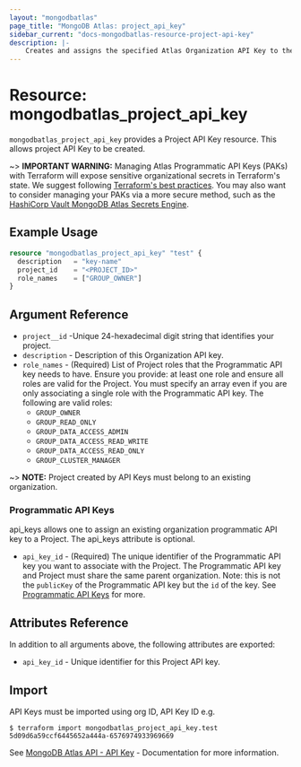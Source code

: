 ```yaml
---
layout: "mongodbatlas"
page_title: "MongoDB Atlas: project_api_key"
sidebar_current: "docs-mongodbatlas-resource-project-api-key"
description: |-
    Creates and assigns the specified Atlas Organization API Key to the specified Project. Users with the Project Owner role in the project associated with the API key can use the organization API key to access the resources.
---
```


# Resource: mongodbatlas_project_api_key

`mongodbatlas_project_api_key` provides a Project API Key resource. This allows project API Key to be created.

~> **IMPORTANT WARNING:** Managing Atlas Programmatic API Keys (PAKs) with Terraform will expose sensitive organizational secrets in Terraform's state. We suggest following [Terraform's best practices](https://developer.hashicorp.com/terraform/language/state/sensitive-data). You may also want to consider managing your PAKs via a more secure method, such as the [HashiCorp Vault MongoDB Atlas Secrets Engine](https://developer.hashicorp.com/vault/docs/secrets/mongodbatlas).

## Example Usage

```terraform
resource "mongodbatlas_project_api_key" "test" {
  description   = "key-name"
  project_id    = "<PROJECT_ID>"
  role_names    = ["GROUP_OWNER"]
}
```

## Argument Reference

* `project__id` -Unique 24-hexadecimal digit string that identifies your project.
* `description` - Description of this Organization API key.
* `role_names` - (Required) List of Project roles that the Programmatic API key needs to have. Ensure you provide: at least one role and ensure all roles are valid for the Project.  You must specify an array even if you are only associating a single role with the Programmatic API key.
 The following are valid roles:
  * `GROUP_OWNER`
  * `GROUP_READ_ONLY`
  * `GROUP_DATA_ACCESS_ADMIN`
  * `GROUP_DATA_ACCESS_READ_WRITE`
  * `GROUP_DATA_ACCESS_READ_ONLY`
  * `GROUP_CLUSTER_MANAGER`  

~> **NOTE:** Project created by API Keys must belong to an existing organization.

### Programmatic API Keys
api_keys allows one to assign an existing organization programmatic API key to a Project. The api_keys attribute is optional.

* `api_key_id` - (Required) The unique identifier of the Programmatic API key you want to associate with the Project.  The Programmatic API key and Project must share the same parent organization.  Note: this is not the `publicKey` of the Programmatic API key but the `id` of the key. See [Programmatic API Keys](https://docs.atlas.mongodb.com/reference/api/apiKeys/) for more.
  
## Attributes Reference

In addition to all arguments above, the following attributes are exported:

* `api_key_id` - Unique identifier for this Project API key.

## Import

API Keys must be imported using org ID, API Key ID e.g.

```
$ terraform import mongodbatlas_project_api_key.test 5d09d6a59ccf6445652a444a-6576974933969669
```
See [MongoDB Atlas API - API Key](https://www.mongodb.com/docs/atlas/reference/api-resources-spec/#tag/Programmatic-API-Keys/operation/createAndAssignOneOrganizationApiKeyToOneProject) - Documentation for more information.
